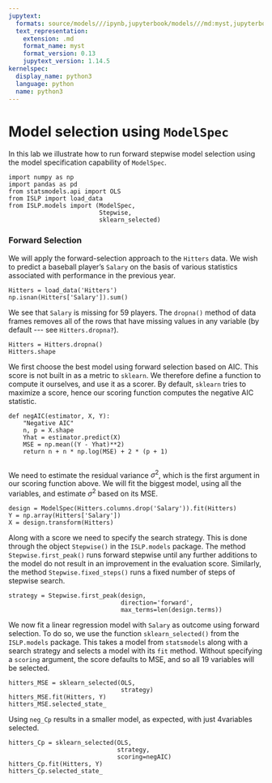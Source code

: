 ```yaml
---
jupytext:
  formats: source/models///ipynb,jupyterbook/models///md:myst,jupyterbook/models///ipynb
  text_representation:
    extension: .md
    format_name: myst
    format_version: 0.13
    jupytext_version: 1.14.5
kernelspec:
  display_name: python3
  language: python
  name: python3
---
```


# Model selection using `ModelSpec`


In this lab we illustrate how to run forward stepwise model selection
using the model specification capability of `ModelSpec`.

```{code-cell} ipython3
import numpy as np
import pandas as pd
from statsmodels.api import OLS
from ISLP import load_data
from ISLP.models import (ModelSpec,
                         Stepwise,
                         sklearn_selected)
```

### Forward Selection
 
We will  apply the forward-selection approach to the  `Hitters` 
data.  We wish to predict a baseball player’s `Salary` on the
basis of various statistics associated with performance in the
previous year.

```{code-cell} ipython3
Hitters = load_data('Hitters')
np.isnan(Hitters['Salary']).sum()
```

    
 We see that `Salary` is missing for 59 players. The
`dropna()`  method of data frames removes all of the rows that have missing
values in any variable (by default --- see  `Hitters.dropna?`).

```{code-cell} ipython3
Hitters = Hitters.dropna()
Hitters.shape
```

We first choose the best model using forward selection based on AIC. This score
is not built in as a metric to `sklearn`. We therefore define a function to compute it ourselves, and use
it as a scorer. By default, `sklearn` tries to maximize a score, hence
  our scoring function  computes the negative AIC statistic.

```{code-cell} ipython3
def negAIC(estimator, X, Y):
    "Negative AIC"
    n, p = X.shape
    Yhat = estimator.predict(X)
    MSE = np.mean((Y - Yhat)**2)
    return n + n * np.log(MSE) + 2 * (p + 1)
    
```

We need to estimate the residual variance $\sigma^2$, which is the first argument in our scoring function above.
We will fit the biggest model, using all the variables, and estimate $\sigma^2$ based on its MSE.

```{code-cell} ipython3
design = ModelSpec(Hitters.columns.drop('Salary')).fit(Hitters)
Y = np.array(Hitters['Salary'])
X = design.transform(Hitters)
```

Along with a score we need to specify the search strategy. This is done through the object
`Stepwise()`  in the `ISLP.models` package. The method `Stepwise.first_peak()`
runs forward stepwise until any further additions to the model do not result
in an improvement in the evaluation score. Similarly, the method `Stepwise.fixed_steps()`
runs a fixed number of steps of stepwise search.

```{code-cell} ipython3
strategy = Stepwise.first_peak(design,
                               direction='forward',
                               max_terms=len(design.terms))
```

 
We now fit a linear regression model with `Salary` as outcome using forward
selection. To do so, we use the function `sklearn_selected()`  from the `ISLP.models` package. This takes
a model from `statsmodels` along with a search strategy and selects a model with its
`fit` method. Without specifying a `scoring` argument, the score defaults to MSE, and so all 19 variables will be
selected.

```{code-cell} ipython3
hitters_MSE = sklearn_selected(OLS,
                               strategy)
hitters_MSE.fit(Hitters, Y)
hitters_MSE.selected_state_
```

 Using `neg_Cp` results in a smaller model, as expected, with just 4variables selected.

```{code-cell} ipython3
hitters_Cp = sklearn_selected(OLS,
                              strategy,
                              scoring=negAIC)
hitters_Cp.fit(Hitters, Y)
hitters_Cp.selected_state_
```
